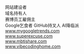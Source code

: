 网站建设者
<br>域名持有人
<br>赛博员工雇佣主
<br>Google乞食者 GitHub持叉人 AI降临派
<br>www.mygoogletrends.com
<br>www.superexcuse.com
<br>www.mbtishare.com
<br>www.vibecodinghome.com
